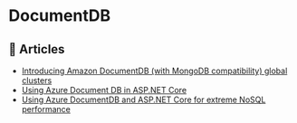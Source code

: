 # DocumentDB

## 📕 Articles
- [Introducing Amazon DocumentDB (with MongoDB compatibility) global clusters](https://aws.amazon.com/de/blogs/database/introducing-amazon-documentdb-with-mongodb-compatibility-global-clusters)
- [Using Azure Document DB in ASP.NET Core](https://dotnetthoughts.net/using-azure-document-db-in-aspnet-core/)
- [Using Azure DocumentDB and ASP.NET Core for extreme NoSQL performance](https://auth0.com/blog/documentdb-with-aspnetcore/)